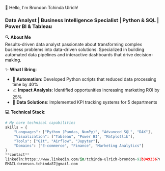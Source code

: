  👋 Hello, I'm Brondon Tchinda Ulrich!
### **Data Analyst | Business Intelligence Specialist | Python & SQL | Power BI & Tableau**

🔍 **About Me**  
Results-driven data analyst passionate about transforming complex business problems into data-driven solutions. Specialized in building automated data pipelines and interactive dashboards that drive decision-making.

✨ **What I Bring**:
- 🚀 **Automation**: Developed Python scripts that reduced data processing time by 40%
- 📈 **Impact Analysis**: Identified opportunities increasing marketing ROI by 25%
- 🔧 **Data Solutions**: Implemented KPI tracking systems for 5 departments

💻 **Technical Stack**:
```python
# My core technical capabilities
skills = {
    "Languages": ["Python (Pandas, NumPy)", "Advanced SQL", "DAX"],
    "Visualization": ["Tableau", "Power BI", "Matplotlib"],
    "Tools": ["Git", "Airflow", "Jupyter"],
    "Domains": ["E-commerce", "Finance", "Marketing Analytics"]
}
**contact**
linkedln:https://www.linkedin.com/in/tchinda-ulrich-brondon-91b949356?utm_source=share&utm_campaign=share_via&utm_content=profile&utm_medium=ios_app
EMAIL:bronson.tchinda87@gmail.com
